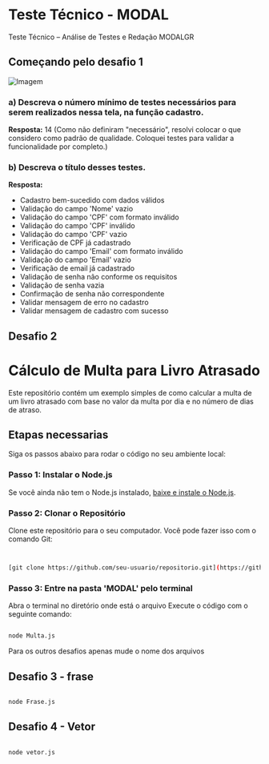 
# Teste Técnico - MODAL
Teste Técnico – Análise de Testes e Redação MODALGR

## Começando pelo desafio 1

![Imagem](https://github.com/user-attachments/assets/eb522d83-d840-49ef-adf3-2b0086dd83e3)

### a) Descreva o número mínimo de testes necessários para serem realizados nessa tela, na função cadastro.

**Resposta:**
14 (Como não definiram "necessário", resolvi colocar o que considero como padrão de qualidade. Coloquei testes para validar a funcionalidade por completo.)

### b) Descreva o título desses testes.

**Resposta:**
- Cadastro bem-sucedido com dados válidos
- Validação do campo 'Nome' vazio
- Validação do campo 'CPF' com formato inválido
- Validação do campo 'CPF' inválido
- Validação do campo 'CPF' vazio
- Verificação de CPF já cadastrado
- Validação do campo 'Email' com formato inválido
- Validação do campo 'Email' vazio
- Verificação de email já cadastrado
- Validação de senha não conforme os requisitos
- Validação de senha vazia
- Confirmação de senha não correspondente
- Validar mensagem de erro no cadastro
- Validar mensagem de cadastro com sucesso

## Desafio 2

# Cálculo de Multa para Livro Atrasado

Este repositório contém um exemplo simples de como calcular a multa de um livro atrasado com base no valor da multa por dia e no número de dias de atraso.

## Etapas necessarias

Siga os passos abaixo para rodar o código no seu ambiente local:

### Passo 1: Instalar o Node.js

Se você ainda não tem o Node.js instalado, [baixe e instale o Node.js](https://nodejs.org/).

### Passo 2: Clonar o Repositório

Clone este repositório para o seu computador. Você pode fazer isso com o comando Git:

```bash


[git clone https://github.com/seu-usuario/repositorio.git](https://github.com/Enzo-Alvess/Teste-T-cnico-MODAL.git)

```

### Passo 3: Entre na pasta 'MODAL' pelo terminal

Abra o terminal no diretório onde está o arquivo
Execute o código com o seguinte comando:

```bash

node Multa.js

```

Para os outros desafios apenas mude o nome dos arquivos

## Desafio 3 - frase

```bash

node Frase.js

```
## Desafio 4 - Vetor

```bash

node vetor.js

```
